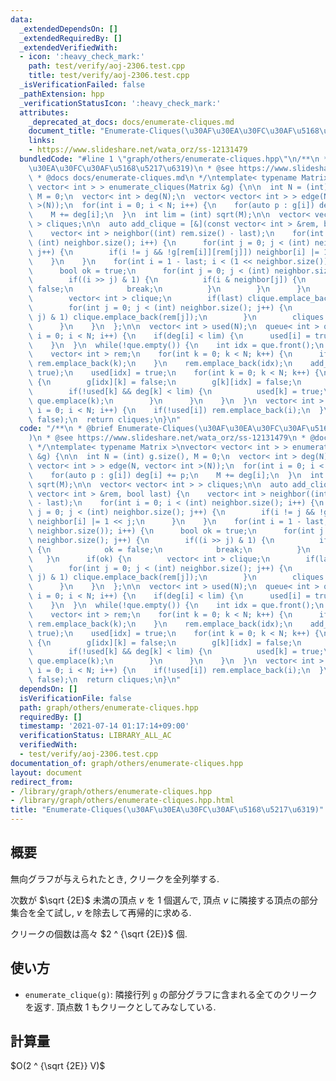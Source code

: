 ```yaml
---
data:
  _extendedDependsOn: []
  _extendedRequiredBy: []
  _extendedVerifiedWith:
  - icon: ':heavy_check_mark:'
    path: test/verify/aoj-2306.test.cpp
    title: test/verify/aoj-2306.test.cpp
  _isVerificationFailed: false
  _pathExtension: hpp
  _verificationStatusIcon: ':heavy_check_mark:'
  attributes:
    _deprecated_at_docs: docs/enumerate-cliques.md
    document_title: "Enumerate-Cliques(\u30AF\u30EA\u30FC\u30AF\u5168\u5217\u6319)"
    links:
    - https://www.slideshare.net/wata_orz/ss-12131479
  bundledCode: "#line 1 \"graph/others/enumerate-cliques.hpp\"\n/**\n * @brief Enumerate-Cliques(\u30AF\
    \u30EA\u30FC\u30AF\u5168\u5217\u6319)\n * @see https://www.slideshare.net/wata_orz/ss-12131479\n\
    \ * @docs docs/enumerate-cliques.md\n */\ntemplate< typename Matrix >\nvector<\
    \ vector< int > > enumerate_cliques(Matrix &g) {\n\n  int N = (int) g.size(),\
    \ M = 0;\n  vector< int > deg(N);\n  vector< vector< int > > edge(N, vector< int\
    \ >(N));\n  for(int i = 0; i < N; i++) {\n    for(auto p : g[i]) deg[i] += p;\n\
    \    M += deg[i];\n  }\n  int lim = (int) sqrt(M);\n\n  vector< vector< int >\
    \ > cliques;\n\n  auto add_clique = [&](const vector< int > &rem, bool last) {\n\
    \    vector< int > neighbor((int) rem.size() - last);\n    for(int i = 0; i <\
    \ (int) neighbor.size(); i++) {\n      for(int j = 0; j < (int) neighbor.size();\
    \ j++) {\n        if(i != j && !g[rem[i]][rem[j]]) neighbor[i] |= 1 << j;\n  \
    \    }\n    }\n    for(int i = 1 - last; i < (1 << neighbor.size()); i++) {\n\
    \      bool ok = true;\n      for(int j = 0; j < (int) neighbor.size(); j++) {\n\
    \        if((i >> j) & 1) {\n          if(i & neighbor[j]) {\n            ok =\
    \ false;\n            break;\n          }\n        }\n      }\n      if(ok) {\n\
    \        vector< int > clique;\n        if(last) clique.emplace_back(rem.back());\n\
    \        for(int j = 0; j < (int) neighbor.size(); j++) {\n          if((i >>\
    \ j) & 1) clique.emplace_back(rem[j]);\n        }\n        cliques.emplace_back(clique);\n\
    \      }\n    }\n  };\n\n  vector< int > used(N);\n  queue< int > que;\n  for(int\
    \ i = 0; i < N; i++) {\n    if(deg[i] < lim) {\n      used[i] = true;\n      que.emplace(i);\n\
    \    }\n  }\n  while(!que.empty()) {\n    int idx = que.front();\n    que.pop();\n\
    \    vector< int > rem;\n    for(int k = 0; k < N; k++) {\n      if(g[idx][k])\
    \ rem.emplace_back(k);\n    }\n    rem.emplace_back(idx);\n    add_clique(rem,\
    \ true);\n    used[idx] = true;\n    for(int k = 0; k < N; k++) {\n      if(g[idx][k])\
    \ {\n        g[idx][k] = false;\n        g[k][idx] = false;\n        --deg[k];\n\
    \        if(!used[k] && deg[k] < lim) {\n          used[k] = true;\n         \
    \ que.emplace(k);\n        }\n      }\n    }\n  }\n  vector< int > rem;\n  for(int\
    \ i = 0; i < N; i++) {\n    if(!used[i]) rem.emplace_back(i);\n  }\n  add_clique(rem,\
    \ false);\n  return cliques;\n}\n"
  code: "/**\n * @brief Enumerate-Cliques(\u30AF\u30EA\u30FC\u30AF\u5168\u5217\u6319\
    )\n * @see https://www.slideshare.net/wata_orz/ss-12131479\n * @docs docs/enumerate-cliques.md\n\
    \ */\ntemplate< typename Matrix >\nvector< vector< int > > enumerate_cliques(Matrix\
    \ &g) {\n\n  int N = (int) g.size(), M = 0;\n  vector< int > deg(N);\n  vector<\
    \ vector< int > > edge(N, vector< int >(N));\n  for(int i = 0; i < N; i++) {\n\
    \    for(auto p : g[i]) deg[i] += p;\n    M += deg[i];\n  }\n  int lim = (int)\
    \ sqrt(M);\n\n  vector< vector< int > > cliques;\n\n  auto add_clique = [&](const\
    \ vector< int > &rem, bool last) {\n    vector< int > neighbor((int) rem.size()\
    \ - last);\n    for(int i = 0; i < (int) neighbor.size(); i++) {\n      for(int\
    \ j = 0; j < (int) neighbor.size(); j++) {\n        if(i != j && !g[rem[i]][rem[j]])\
    \ neighbor[i] |= 1 << j;\n      }\n    }\n    for(int i = 1 - last; i < (1 <<\
    \ neighbor.size()); i++) {\n      bool ok = true;\n      for(int j = 0; j < (int)\
    \ neighbor.size(); j++) {\n        if((i >> j) & 1) {\n          if(i & neighbor[j])\
    \ {\n            ok = false;\n            break;\n          }\n        }\n   \
    \   }\n      if(ok) {\n        vector< int > clique;\n        if(last) clique.emplace_back(rem.back());\n\
    \        for(int j = 0; j < (int) neighbor.size(); j++) {\n          if((i >>\
    \ j) & 1) clique.emplace_back(rem[j]);\n        }\n        cliques.emplace_back(clique);\n\
    \      }\n    }\n  };\n\n  vector< int > used(N);\n  queue< int > que;\n  for(int\
    \ i = 0; i < N; i++) {\n    if(deg[i] < lim) {\n      used[i] = true;\n      que.emplace(i);\n\
    \    }\n  }\n  while(!que.empty()) {\n    int idx = que.front();\n    que.pop();\n\
    \    vector< int > rem;\n    for(int k = 0; k < N; k++) {\n      if(g[idx][k])\
    \ rem.emplace_back(k);\n    }\n    rem.emplace_back(idx);\n    add_clique(rem,\
    \ true);\n    used[idx] = true;\n    for(int k = 0; k < N; k++) {\n      if(g[idx][k])\
    \ {\n        g[idx][k] = false;\n        g[k][idx] = false;\n        --deg[k];\n\
    \        if(!used[k] && deg[k] < lim) {\n          used[k] = true;\n         \
    \ que.emplace(k);\n        }\n      }\n    }\n  }\n  vector< int > rem;\n  for(int\
    \ i = 0; i < N; i++) {\n    if(!used[i]) rem.emplace_back(i);\n  }\n  add_clique(rem,\
    \ false);\n  return cliques;\n}\n"
  dependsOn: []
  isVerificationFile: false
  path: graph/others/enumerate-cliques.hpp
  requiredBy: []
  timestamp: '2021-07-14 01:17:14+09:00'
  verificationStatus: LIBRARY_ALL_AC
  verifiedWith:
  - test/verify/aoj-2306.test.cpp
documentation_of: graph/others/enumerate-cliques.hpp
layout: document
redirect_from:
- /library/graph/others/enumerate-cliques.hpp
- /library/graph/others/enumerate-cliques.hpp.html
title: "Enumerate-Cliques(\u30AF\u30EA\u30FC\u30AF\u5168\u5217\u6319)"
---
```

## 概要

無向グラフが与えられたとき, クリークを全列挙する.

次数が $\sqrt {2E}$ 未満の頂点 $v$ を $1$ 個選んで, 頂点 $v$ に隣接する頂点の部分集合を全て試し, $v$ を除去して再帰的に求める.

クリークの個数は高々 $2 ^ {\sqrt {2E}}$ 個.

## 使い方

* `enumerate_clique(g)`: 隣接行列 `g` の部分グラフに含まれる全てのクリークを返す. 頂点数 $1$ もクリークとしてみなしている.

## 計算量

$O(2 ^ {\sqrt {2E}} V)$
